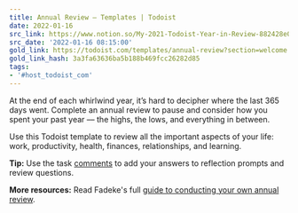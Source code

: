 ```yaml
---
title: Annual Review – Templates | Todoist
date: 2022-01-16
src_link: https://www.notion.so/My-2021-Todoist-Year-in-Review-882428e0aa7a482ebaf611b984fb669c
src_date: '2022-01-16 08:15:00'
gold_link: https://todoist.com/templates/annual-review?section=welcome
gold_link_hash: 3a3fa63636ba5b188b469fcc26282d85
tags:
- '#host_todoist_com'
---
```


At the end of each whirlwind year, it’s hard to decipher where the last 365 days went. Complete an annual review to pause and consider how you spent your past year –– the highs, the lows, and everything in between.


Use this Todoist template to review all the important aspects of your life: work, productivity, health, finances, relationships, and learning.


**Tip:** Use the task [comments](https://todoist.com/help/articles/introduction-to-comments-and-file-uploads) to add your answers to reflection prompts and review questions. 


**More resources:** Read Fadeke's full [guide to conducting your own annual review](https://blog.doist.com/annual-review/).
